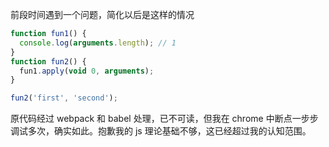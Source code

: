 前段时间遇到一个问题，简化以后是这样的情况

```js
function fun1() {
  console.log(arguments.length); // 1
}
function fun2() {
  fun1.apply(void 0, arguments);
}

fun2('first', 'second');
```

原代码经过 webpack 和 babel 处理，已不可读，但我在 chrome 中断点一步步调试多次，确实如此。抱歉我的 js 理论基础不够，这已经超过我的认知范围。
